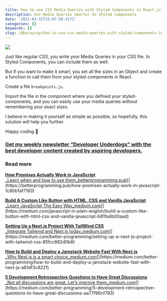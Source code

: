 ```yaml
---
title: How to use CSS Media Queries with Styled Components in React.js
description: Use Media Queries Smarter In Styled Components
date: '2021-03-15T15:07:50.417Z'
categories: []
keywords: []
slug: /@byrayray/how-to-use-css-media-queries-with-styled-components-in-react-js-f5db5ffcc5f0
---
```


![](/Users/devbyrayray/Downloads/medium-export-a7b31d8cfbafc479a349e86525a0598d57555fb548cdfad5aa20f48d7b4db09d/posts/md_1664876347726/img/0__XvyrK2MHdTS0Q02q.jpg)

Just like regular CSS, you write your Media Queries in your CSS file. In Styled Components, you can include them as well.

But if you want to make it smart, you set all the sizes in an Object and create a function to call them from your styled-components in React.

Create a file `breakpoints.js`.

Import the file in the component where you defined your styled-components, and you can easily use your media queries without remembering your exact sizes.

I believe in making it yourself as simple as possible, so hopefully, this solution will help you further.

_Happy coding_ 🚀

### [Get my weekly newsletter “Developer Underdogs” with the best developer content created by aspiring developers.](https://www.getrevue.co/profile/devbyrayray)

### Read more

[**How Promises Actually Work in JavaScript**  
_Learn when and how to use them_betterprogramming.pub](https://betterprogramming.pub/how-promises-actually-work-in-javascript-1c80b1af7193 "https://betterprogramming.pub/how-promises-actually-work-in-javascript-1c80b1af7193")[](https://betterprogramming.pub/how-promises-actually-work-in-javascript-1c80b1af7193)

[**Build A Custom Like Button with HTML, CSS and Vanilla JavaScript**  
_Learn JavaScript The Easy Way_medium.com](https://medium.com/javascript-in-plain-english/build-a-custom-like-button-with-html-css-and-vanilla-javascript-b81fa4b00aad "https://medium.com/javascript-in-plain-english/build-a-custom-like-button-with-html-css-and-vanilla-javascript-b81fa4b00aad")[](https://medium.com/javascript-in-plain-english/build-a-custom-like-button-with-html-css-and-vanilla-javascript-b81fa4b00aad)

[**Setting Up a Next.js Project With TailWind CSS**  
_Integrate Tailwind and Next.js today_medium.com](https://medium.com/better-programming/setting-up-a-next-js-project-with-tailwind-css-85fcc882d0b8 "https://medium.com/better-programming/setting-up-a-next-js-project-with-tailwind-css-85fcc882d0b8")[](https://medium.com/better-programming/setting-up-a-next-js-project-with-tailwind-css-85fcc882d0b8)

[**How to Build and Deploy a Jamstack Website Fast With Next.js**  
_Why Next.js is a smart choice_medium.com](https://medium.com/better-programming/how-to-build-and-deploy-a-jamstack-website-fast-with-next-js-a61df3c822f "https://medium.com/better-programming/how-to-build-and-deploy-a-jamstack-website-fast-with-next-js-a61df3c822f")[](https://medium.com/better-programming/how-to-build-and-deploy-a-jamstack-website-fast-with-next-js-a61df3c822f)

[**5 Development Retrospective Questions to Have Great Discussions**  
_Not all discussions are great. Let’s improve them_medium.com](https://medium.com/better-programming/5-development-retrospective-questions-to-have-great-discussions-aa77f96cf793 "https://medium.com/better-programming/5-development-retrospective-questions-to-have-great-discussions-aa77f96cf793")[](https://medium.com/better-programming/5-development-retrospective-questions-to-have-great-discussions-aa77f96cf793)